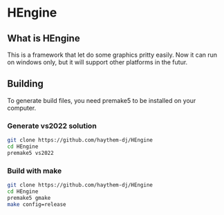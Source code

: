# HEngine
## What is HEngine
This is a framework that let do some graphics pritty easily.
Now it can run on windows only, but it will support other platforms in the futur.

## Building
To generate build files, you need premake5 to be installed on your computer.

### Generate vs2022 solution

```bash
git clone https://github.com/haythem-dj/HEngine
cd HEngine
premake5 vs2022
```

### Build with make

```bash
git clone https://github.com/haythem-dj/HEngine
cd HEngine
premake5 gmake
make config=release
```
